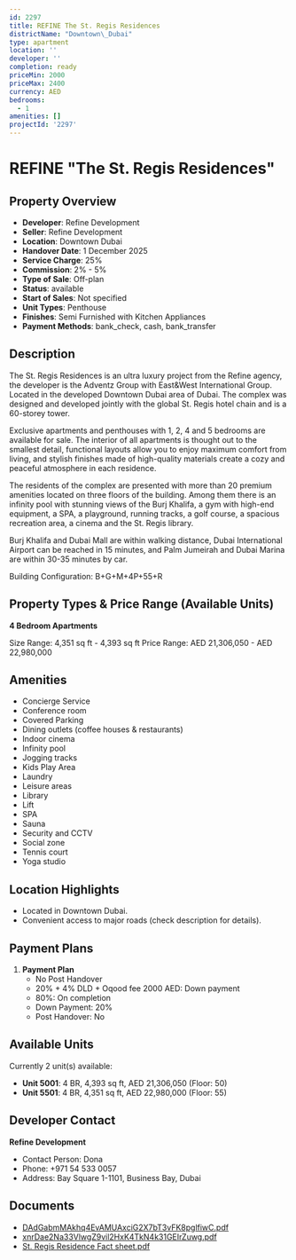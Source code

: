 ```yaml
---
id: 2297
title: REFINE The St. Regis Residences
districtName: "Downtown\_Dubai"
type: apartment
location: ''
developer: ''
completion: ready
priceMin: 2000
priceMax: 2400
currency: AED
bedrooms:
  - 1
amenities: []
projectId: '2297'
---
```


# REFINE "The St. Regis Residences"

## Property Overview
- **Developer**: Refine Development
- **Seller**: Refine Development
- **Location**: Downtown Dubai
- **Handover Date**: 1 December 2025
- **Service Charge**: 25%
- **Commission**: 2% - 5%
- **Type of Sale**: Off-plan
- **Status**: available
- **Start of Sales**: Not specified
- **Unit Types**: Penthouse
- **Finishes**: Semi Furnished with Kitchen Appliances
- **Payment Methods**: bank_check, cash, bank_transfer

## Description
The St. Regis Residences is an ultra luxury project from the Refine agency, the developer is the Adventz Group with East&West International Group. Located in the developed Downtown Dubai area of Dubai. The complex was designed and developed jointly with the global St. Regis hotel chain and is a 60-storey tower.

Exclusive apartments and penthouses with 1, 2, 4 and 5 bedrooms are available for sale. The interior of all apartments is thought out to the smallest detail, functional layouts allow you to enjoy maximum comfort from living, and stylish finishes made of high-quality materials create a cozy and peaceful atmosphere in each residence.

The residents of the complex are presented with more than 20 premium amenities located on three floors of the building. Among them there is an infinity pool with stunning views of the Burj Khalifa, a gym with high-end equipment, a SPA, a playground, running tracks, a golf course, a spacious recreation area, a cinema and the St. Regis library. 

Burj Khalifa and Dubai Mall are within walking distance, Dubai International Airport can be reached in 15 minutes, and Palm Jumeirah and Dubai Marina are within 30-35 minutes by car.

Building Configuration: B+G+M+4P+55+R

## Property Types & Price Range (Available Units)
**4 Bedroom Apartments**

Size Range: 4,351 sq ft - 4,393 sq ft
Price Range: AED 21,306,050 - AED 22,980,000

## Amenities
- Concierge Service
- Conference room
- Covered Parking
- Dining outlets  (coffee houses & restaurants)
- Indoor cinema
- Infinity pool
- Jogging tracks
- Kids Play Area
- Laundry
- Leisure areas
- Library
- Lift
- SPA
- Sauna
- Security and CCTV
- Social zone
- Tennis court
- Yoga studio

## Location Highlights
- Located in Downtown Dubai.
- Convenient access to major roads (check description for details).

## Payment Plans
1. **Payment Plan**
   - No Post Handover
   - 20% + 4% DLD + Oqood fee 2000 AED: Down payment
   - 80%: On completion
   - Down Payment: 20%
   - Post Handover: No

## Available Units
Currently 2 unit(s) available:
- **Unit 5001**: 4 BR, 4,393 sq ft, AED 21,306,050 (Floor: 50)
- **Unit 5501**: 4 BR, 4,351 sq ft, AED 22,980,000 (Floor: 55)

## Developer Contact
**Refine Development**
- Contact Person: Dona
- Phone: +971 54 533 0057
- Address: Bay Square 1-1101, Business Bay, Dubai

## Documents
- [DAdGabmMAkhq4EvAMUAxciG2X7bT3vFK8pglfiwC.pdf](https://cdn.geniemap.net/2024/06/25/qiZD1Igf0aWhxD1qs3brAjVkpVrLzhKp9XvwctdK.pdf)
- [xnrDae2Na33VlwgZ9vil2HxK4TkN4k31GEIrZuwg.pdf](https://cdn.geniemap.net/2024/06/25/LXCUjN1tu0MYkzGi3TjBRehpGBS9QjL6TneQlt4j.pdf)
- [St. Regis Residence Fact sheet.pdf](https://cdn.geniemap.net/2025/04/01/XAwqPtAzYHak7vxIjcvuGw4ThZAcaqCP5JtltnNK.pdf)
